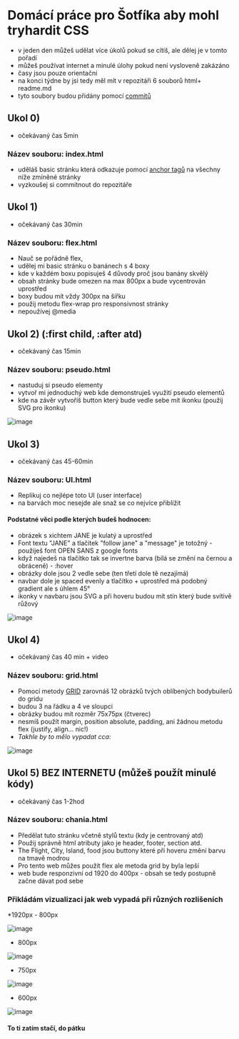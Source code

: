 # Domácí práce pro Šotfíka aby mohl tryhardit CSS

* v jeden den můžeš udělat více úkolů pokud se cítíš, ale dělej je v tomto pořadí
* můžeš používat internet a minulé úlohy pokud není vysloveně zakázáno
* časy jsou pouze orientační
* na konci týdne by jsi tedy měl mít v repozitáři 6 souborů html+ readme.md
* tyto soubory budou přidány pomocí <a href="https://www.youtube.com/watch?v=B8RSMBSzFuA&ab_channel=Luis">commitů<a>

## Ukol 0) 
* očekávaný čas 5min
### Název souboru: index.html
* uděláš basic stránku která odkazuje pomocí <a href="https://www.w3schools.com/tags/tag_a.asp" target="blank">anchor tagů<a> na všechny níže zmíněné stránky
* vyzkoušej si commitnout do repozitáře

## Ukol 1) 
* očekávaný čas 30min
### Název souboru: flex.html
* Nauč se pořádně flex, 
* udělej mi basic stránku o banánech s 4 boxy
* kde v každém boxu popisuješ 4 důvody proč jsou banány skvělý
* obsah stránky bude omezen na max 800px a bude vycentrován uprostřed
* boxy budou mít vždy 300px na šířku
* použij metodu flex-wrap pro responsivnost stránky
* nepoužívej @media

## Ukol 2) (:first child, :after atd)
* očekávaný čas 15min
### Název souboru: pseudo.html
* nastuduj si pseudo elementy
* vytvoř mi jednoduchý web kde demonstruješ využití pseudo elementů 
* kde na závěr vytvoříš button který bude vedle sebe mít ikonku (použij SVG pro ikonku)

![image](https://user-images.githubusercontent.com/91286763/212567880-48b86275-7970-4506-b3a4-86208d0ab7de.png)

## Ukol 3)
* očekávaný čas 45-60min
### Název souboru: UI.html
* Replikuj co nejlépe toto UI (user interface)
* na barvách moc nesejde ale snaž se co nejvíce přiblížit
#### Podstatné věci podle kterých budeš hodnocen:
* obrázek s xichtem JANE je kulatý a uprostřed
* Font textu "JANE" a tlačítek "follow jane" a "message" je totožný - použiješ font OPEN SANS z google fonts
* když najedeš na tlačítko tak se invertne barva (bílá se změní na černou a obráceně) - :hover
* obrázky dole jsou 2 vedle sebe (ten třetí dole tě nezajímá)
* navbar dole je spaced evenly a tlačítko + uprostřed má podobný gradient ale s úhlem 45° 
* ikonky v navbaru jsou SVG a při hoveru budou mít stín který bude svítivě růžový

![image](https://user-images.githubusercontent.com/91286763/212567954-2d72e826-f91e-439f-9207-8411b7cca920.png)

## Ukol 4)
* očekávaný čas 40 min + video
### Název souboru: grid.html
* Pomocí metody <a href="https://www.youtube.com/watch?v=EiNiSFIPIQE&ab_channel=SlayingTheDragon ">GRID</a> zarovnáš 12 obrázků tvých oblíbených bodybuilerů do gridu
* budou 3 na řádku a 4 ve sloupci
* obrázky budou mít rozměr 75x75px (čtverec)
* nesmíš použít margin, position absolute, padding, ani žádnou metodu flex (justify, align... nic!)
* *Takhle by to mělo vypadat cca:*

![image](https://user-images.githubusercontent.com/91286763/212568558-ba0509b5-3a88-46d7-8d13-e7ecc5c516a9.png)

## Ukol 5) BEZ INTERNETU (můžeš použít minulé kódy)
* očekávaný čas 1-2hod
### Název souboru: chania.html
* Předělat tuto stránku včetně stylů textu (kdy je centrovaný atd)
* Použij správně html atributy jako je header, footer, section atd.
* The Flight, City, Island, food jsou buttony které při hoveru změní barvu na tmavě modrou
* Pro tento web můžes použít flex ale metoda grid by byla lepší
* web bude responzivní od 1920 do 400px - obsah se tedy postupně začne dávat pod sebe
### Přikládám vizualizaci jak web vypadá při různých rozlišeních
  
*1920px - 800px

![image](https://user-images.githubusercontent.com/91286763/212568829-d2b9030a-7ea5-4b19-af69-2caf9f00fb94.png)

* 800px

![image](https://user-images.githubusercontent.com/91286763/212568852-82f30c1a-b95d-4e8b-be66-67ec02760c4c.png)

* 750px

![image](https://user-images.githubusercontent.com/91286763/212568921-7a1aa53e-07e0-4846-8945-9a1d320aafed.png)

* 600px

![image](https://user-images.githubusercontent.com/91286763/212568876-cc7f249b-857f-4df1-a057-ed59ec56665c.png)



#### To ti zatím stačí, do pátku
